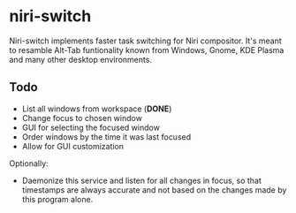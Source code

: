# niri-switch

Niri-switch implements faster task switching for Niri compositor. It's meant to resamble Alt-Tab funtionality known from Windows, Gnome, KDE Plasma and many other desktop environments.

## Todo

- List all windows from workspace (**DONE**)
- Change focus to chosen window
- GUI for selecting the focused window
- Order windows by the time it was last focused
- Allow for GUI customization

Optionally:
- Daemonize this service and listen for all changes in focus, so that timestamps are always accurate and not based on the changes made by this program alone.
